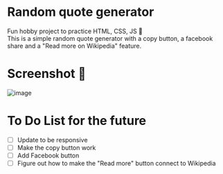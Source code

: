 # Random quote generator
Fun hobby project to practice HTML, CSS, JS 🥰 <br/>
This is a simple random quote generator with a copy button, a facebook share and a "Read more on Wikipedia" feature.

# Screenshot 🎢

![image](https://user-images.githubusercontent.com/122805112/225302632-378cbd3f-6f6a-413d-84b2-300ff1ef9825.png)


# To Do List for the future

- [ ] Update to be responsive
- [ ] Make the copy button work
- [ ] Add Facebook button
- [ ] Figure out how to make the "Read more" button connect to Wikipedia
